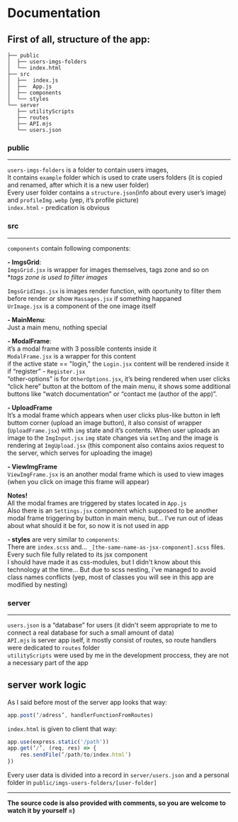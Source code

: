 # Documentation

## First of all, structure of the app:

```
├── public  
│  ├── users-imgs-folders  
│  └── index.html  
├── src  
│  ├──  index.js  
│  ├──  App.js  
│  ├── components  
│  └── styles  
└── server  
   ├── utilityScripts  
   ├── routes  
   ├── API.mjs  
   └── users.json  
```
   
###  public 
---

`users-imgs-folders` is a folder to contain users images,  
It contains `example` folder which is used to crate users folders (it is copied and renamed, after which it is a new user folder)  
Every user folder contains a `structure.json`(info about every user’s image) and `profileImg.webp` (yep, it’s profile picture)  
`index.html` - predication is obvious

### src
---

`components` contain following components:

**- ImgsGrid**:  
`ImgsGrid.jsx` is wrapper for images themselves, tags zone and so on  
**tags zone is used to filter images*  

`ImgsGridImgs.jsx` is images render function, with oportunity to filter them before   render or show `Massages.jsx` if something happaned  
`UrImage.jsx` is a component of the one image itself  

**- MainMenu**:  
Just a main menu, nothing special  

**- ModalFrame**:  
it’s a modal frame with 3 possible contents inside it  
`ModalFrame.jsx` is a wrapper for this content  
if the active state == "login," the `Login.jsx` content will be rendered inside it  
if “register” - `Register.jsx`  
“other-options” is for `OtherOptions.jsx`, it’s being rendered when user clicks “click here” button at the bottom of the main menu, it shows some additional buttons like “watch documentation” or “contact me (author of the app)”.

**- UploadFrame**  
It’s a modal frame which appears when user clicks plus-like button in left buttom corner (upload an image button), it also consist of wrapper (`UploadFrame.jsx`) with `img` state and it’s contents. When user uploads an image to the `ImgInput.jsx` `img` state changes via `setImg` and the image is rendering at `ImgUpload.jsx` (this component also contains axios request to the server, which serves for uploading the image)

**- ViewImgFrame**  
`ViewImgFrame.jsx` is an another modal frame which is used to view images (when you click on image this frame will appear)

**Notes!**  
All the modal frames are triggered by states located in `App.js`  
Also there is an `Settings.jsx` component which supposed to be another modal frame triggering by button in main menu, but… I’ve run out of ideas about what should it be for, so now it is not used in app

**- styles**
are very similar to `components`:  
There are `index.scss` and... `_[the-same-name-as-jsx-component].scss` files. Every such file fully related to its jsx component  
I should have made it as css-modules, but I didn't know about this technology at the time… But due to scss nesting, i've managed to avoid class names conflicts (yep, most of classes you will see in this app are modified by nesting)

### server
---
`users.json` is a “database” for users (it didn't seem appropriate to me to connect a real database for such a small amount of data)  
`API.mjs` is server app iself, it mostly consist of routes, so route handlers were dedicated  to `routes` folder  
`utilityScripts` were used by me in the development proccess, they are not a necessary part of the app  

## server work logic
As I said before most of the server app looks that way:
```js
app.post(‘/adress’, handlerFunctionFromRoutes)
```
`index.html` is given to client that way:
```js
app.use(express.static('/path'))
app.get(‘/’, (req, res) => {
    res.sendFile(‘/path/to/index.html’)
})
```
Every user data is divided into a record in `server/users.json` and a personal folder in `public/imgs-users-folders/[user-folder]`  

---
**The source code is also provided with comments, so you are welcome to watch it by yourself =)**

